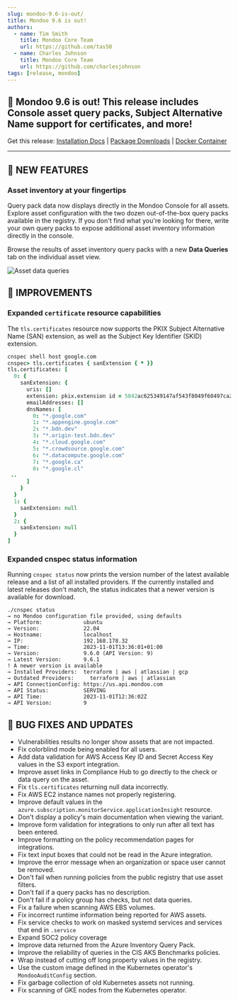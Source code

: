 ```yaml
---
slug: mondoo-9.6-is-out/
title: Mondoo 9.6 is out!
authors:
  - name: Tim Smith
    title: Mondoo Core Team
    url: https://github.com/tas50
  - name: Charles Johnson
    title: Mondoo Core Team
    url: https://github.com/charlesjohnson
tags: [release, mondoo]
---
```


## 🥳 Mondoo 9.6 is out! This release includes Console asset query packs, Subject Alternative Name support for certificates, and more!

Get this release: [Installation Docs](/cnspec/) | [Package Downloads](https://releases.mondoo.com/cnspec/) | [Docker Container](https://hub.docker.com/r/mondoo/cnspec)

---

## 🎉 NEW FEATURES

### Asset inventory at your fingertips

Query pack data now displays directly in the Mondoo Console for all assets. Explore asset configuration with the two dozen out-of-the-box query packs available in the registry. If you don't find what you're looking for there, write your own query packs to expose additional asset inventory information directly in the console.

Browse the results of asset inventory query packs with a new **Data Queries** tab on the individual asset view.

![Asset data queries](/img/releases/2023-11-07-mondoo-9.6.0-is-out/asset_data_queries.png)

## 🧹 IMPROVEMENTS

### Expanded `certificate` resource capabilities

The `tls.certificates` resource now supports the PKIX Subject Alternative Name (SAN) extension, as well as the Subject Key Identifier (SKID) extension.

```coffee
cnspec shell host google.com
cnspec> tls.certificates { sanExtension { * }}
tls.certificates: [
  0: {
    sanExtension: {
      uris: []
      extension: pkix.extension id = 5842ac625349147af543f8049f60497ca270c0412667bbeb1042482e805069f9:2.5.29.17
      emailAddresses: []
      dnsNames: [
        0: "*.google.com"
        1: "*.appengine.google.com"
        2: "*.bdn.dev"
        3: "*.origin-test.bdn.dev"
        4: "*.cloud.google.com"
        5: "*.crowdsource.google.com"
        6: "*.datacompute.google.com"
        7: "*.google.ca"
        8: "*.google.cl"
 ..
      ]
    }
  }
  1: {
    sanExtension: null
  }
  2: {
    sanExtension: null
  }
]
```

### Expanded cnspec status information

Running `cnspec status` now prints the version number of the latest available release and a list of all installed providers. If the currently installed and latest releases don't match, the status indicates that a newer version is available for download.

```text
./cnspec status
→ no Mondoo configuration file provided, using defaults
→ Platform:             ubuntu
→ Version:              22.04
→ Hostname:             localhost
→ IP:                   192.168.178.32
→ Time:                 2023-11-01T13:36:01+01:00
→ Version:              9.6.0 (API Version: 9)
→ Latest Version:       9.6.1
! A newer version is available
→ Installed Providers:	terraform | aws | atlassian | gcp
→ Outdated Providers:	  terraform | aws | atlassian
→ API ConnectionConfig: https://us.api.mondoo.com
→ API Status:           SERVING
→ API Time:             2023-11-01T12:36:02Z
→ API Version:          9
```

## 🐛 BUG FIXES AND UPDATES

- Vulnerabilities results no longer show assets that are not impacted.
- Fix colorblind mode being enabled for all users.
- Add data validation for AWS Access Key ID and Secret Access Key values in the S3 export integration.
- Improve asset links in Compliance Hub to go directly to the check or data query on the asset.
- Fix `tls.certificates` returning null data incorrectly.
- Fix AWS EC2 instance names not properly registering.
- Improve default values in the `azure.subscription.monitorService.applicationInsight` resource.
- Don't display a policy's main documentation when viewing the variant.
- Improve form validation for integrations to only run after all text has been entered.
- Improve formatting on the policy recommendation pages for integrations.
- Fix text input boxes that could not be read in the Azure integration.
- Improve the error message when an organization or space user cannot be removed.
- Don't fail when running policies from the public registry that use asset filters.
- Don't fail if a query packs has no description.
- Don't fail if a policy group has checks, but not data queries.
- Fix a failure when scanning AWS EBS volumes.
- Fix incorrect runtime information being reported for AWS assets.
- Fix service checks to work on masked systemd services and services that end in `.service`
- Expand SOC2 policy coverage
- Improve data returned from the Azure Inventory Query Pack.
- Improve the reliability of queries in the CIS AKS Benchmarks policies.
- Wrap instead of cutting off long property values in the registry.
- Use the custom image defined in the Kubernetes operator's `MondooAuditConfig` section.
- Fix garbage collection of old Kubernetes assets not running.
- Fix scanning of GKE nodes from the Kubernetes operator.

